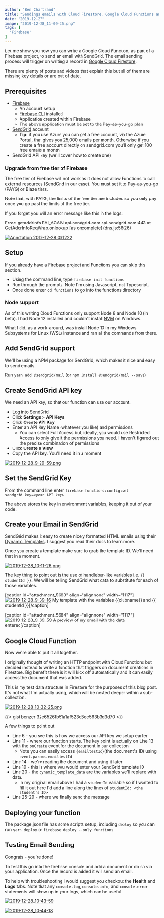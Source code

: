 ```yaml
---
author: "Ben Chartrand"
title: "Sendings emails with Cloud Firestore, Google Cloud Functions and SendGrid"
date: "2019-12-27"
image: "2019-12-28_11-09-35.png"
tags: [
  'Firebase'
]
---
```


Let me show you how you can write a Google Cloud Function, as part of a Firebase project, to send an email with SendGrid. The email sending process will trigger on writing a record in [Google Cloud Firestore](https://cloud.google.com/firestore/).

There are plenty of posts and videos that explain this but all of them are missing key details or are out of date.

## Prerequisites

- [Firebase](https://firebase.google.com/)
    - An account setup
    - [Firebase CLI](https://firebase.google.com/docs/cli) installed
    - Application created within Firebase
    - The above application must be set to the Pay-as-you-go plan
- [SendGrid](http://sendgrid.com/) account
    - **Tip**: if you use Azure you can get a free account, via the Azure Portal, that gives you 25,000 emails per month. Otherwise if you create a free account directly on sendgrid.com you'll only get 100 free emails a month
- SendGrid API key (we'll cover how to create one)

### Upgrade from free tier of Firebase

The free tier of Firebase will not work as it does not allow Functions to call external resources (SendGrid in our case). You must set it to Pay-as-you-go (PAYG) or Blaze tiers.

Note that, with PAYG, the limits of the free tier are included so you only pay once you go past the limits of the free tier.

If you forget you will an error message like this in the logs:

Error: getaddrinfo EAI\_AGAIN api.sendgrid.com api.sendgrid.com:443
at GetAddrInfoReqWrap.onlookup \[as oncomplete\] (dns.js:56:26)

[![Annotation 2019-12-28 091222](images/annotation-2019-12-28-091222.png)](https://liftcodeplay.files.wordpress.com/2019/12/annotation-2019-12-28-091222.png)

## Setup

If you already have a Firebase project and Functions you can skip this section.

- Using the command line, type `firebase init functions`
- Run through the prompts. Note I'm using Javascript, not Typescript. 
- Once done enter `cd functions` to go into the functions directory

### Node support

As of this writing Cloud Functions only support Node 8 and Node 10 (in beta). I had Node 12 installed and couldn't install [NVM](https://github.com/nvm-sh/nvm) on Windows.

What I did, as a work-around, was install Node 10 in my Windows Subsystems for Linux (WSL) instance and ran all the commands from there.

## Add SendGrid support

We'll be using a NPM package for SendGrid, which makes it nice and easy to send emails.

Run `yarn add @sendgrid/mail` (or `npm install @sendgrid/mail --save`)

## Create SendGrid API key

We need an API key, so that our function can use our account.

- Log into SendGrid
- Click **Settings** > **API Keys**
- Click **Create API Key**
- Enter an API Key Name (whatever you like) and permissions
    - You can select Full Access but, ideally, you would use Restricted Access to only give it the permissions you need. I haven't figured out the precise combination of permissions
- Click **Create & View**
- Copy the API key. You'll need it in a moment

[![2019-12-28_9-29-59.png](images/2019-12-28_9-29-59.png)](https://liftcodeplay.files.wordpress.com/2019/12/2019-12-28_9-29-59.png)

## Set the SendGrid Key

From the command line enter `firebase functions:config:set sendgrid.key=<your API key>`

The above stores the key in environment variables, keeping it out of your code.

## Create your Email in SendGrid

SendGrid makes it easy to create nicely formatted HTML emails using their [Dynamic Templates](https://sendgrid.com/docs/ui/sending-email/how-to-send-an-email-with-dynamic-transactional-templates/). I suggest you read their docs to learn more.

Once you create a template make sure to grab the template ID. We'll need that in a moment.

[![2019-12-28_10-11-26.png](images/2019-12-28_10-11-26.png)](https://liftcodeplay.files.wordpress.com/2019/12/2019-12-28_10-11-26.png)

The key thing to point out is the use of handlebar-like variables i.e. `{{ studentId }}`. We will be telling SendGrid what data to substitute for each of those variables.

\[caption id="attachment\_5683" align="alignnone" width="1117"\][![2019-12-28_9-39-16](images/2019-12-28_9-39-16.png)](https://liftcodeplay.files.wordpress.com/2019/12/2019-12-28_9-39-16.png) My template with the variables {{clubname}} and {{ studentId }}\[/caption\]

\[caption id="attachment\_5684" align="alignnone" width="1117"\][![2019-12-28_9-39-59](images/2019-12-28_9-39-59.png)](https://liftcodeplay.files.wordpress.com/2019/12/2019-12-28_9-39-59.png) A preview of my email with the data entered\[/caption\]

## Google Cloud Function

Now we're able to put it all together.

I originally thought of writing an HTTP endpoint with Cloud Functions but decided instead to write a function that triggers on document creations in Firestore. Big benefit there is it will kick off automatically and it can easily access the document that was added.

This is my test data structure in Firestore for the purposes of this blog post. It's not what I'm actually using, which will be nested deeper within a sub-collection.

[![2019-12-28_10-32-25.png](images/2019-12-28_10-32-25.png)](https://liftcodeplay.files.wordpress.com/2019/12/2019-12-28_10-32-25.png)

{{< gist bcnzer 32e6526fb51a1af523d8ee563b3d3d70 >}}

A few things to point out

- Line 6 - you see this is how we access our API key we setup earlier
- Line 11 - where our function starts. The key point is actually on Line 13 with the `onCreate` event for the document in our collection
    - Note you can easily access `{emailtestId}`(the document's ID) using `event.params.emailtestId`
- Line 14 - we're reading the document and using it later
- Line 19 - this is where you would enter your SendGrid template ID
- Line 20 - the `dynamic_template_data` are the variables we'll replace with data.
    - In my original email above I had a `studentId` variable so if I wanted to fill it out here I'd add a line along the lines of `studentId: <the student's ID>`
- Line 25-29 - where we finally send the message

## Deploying your function

The package.json file has some scripts setup, including `deploy` so you can run `yarn deploy` or `firebase deploy --only functions`

## Testing Email Sending

Congrats - you're done!

To test this go into the firebase console and add a document or do so via your application. Once the record is added it will send an email.

To help with troubleshooting I would suggest you checkout the **Health** and **Logs** tabs. Note that any `console.log`, `console.info`, and `console.error` statements will show up in your logs, which can be useful.

[![2019-12-28_10-43-59](images/2019-12-28_10-43-59.png)](https://liftcodeplay.files.wordpress.com/2019/12/2019-12-28_10-43-59.png)

[![2019-12-28_10-44-18](images/2019-12-28_10-44-18.png)](https://liftcodeplay.files.wordpress.com/2019/12/2019-12-28_10-44-18.png)
